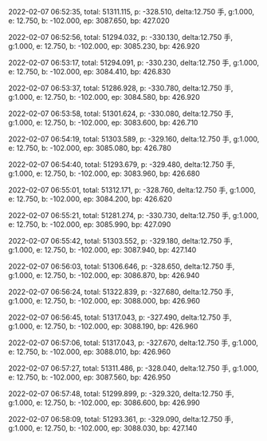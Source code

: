 2022-02-07 06:52:35, total: 51311.115, p: -328.510, delta:12.750 手, g:1.000, e: 12.750, b: -102.000, ep: 3087.650, bp: 427.020

2022-02-07 06:52:56, total: 51294.032, p: -330.130, delta:12.750 手, g:1.000, e: 12.750, b: -102.000, ep: 3085.230, bp: 426.920

2022-02-07 06:53:17, total: 51294.091, p: -330.230, delta:12.750 手, g:1.000, e: 12.750, b: -102.000, ep: 3084.410, bp: 426.830

2022-02-07 06:53:37, total: 51286.928, p: -330.780, delta:12.750 手, g:1.000, e: 12.750, b: -102.000, ep: 3084.580, bp: 426.920

2022-02-07 06:53:58, total: 51301.624, p: -330.080, delta:12.750 手, g:1.000, e: 12.750, b: -102.000, ep: 3083.600, bp: 426.710

2022-02-07 06:54:19, total: 51303.589, p: -329.160, delta:12.750 手, g:1.000, e: 12.750, b: -102.000, ep: 3085.080, bp: 426.780

2022-02-07 06:54:40, total: 51293.679, p: -329.480, delta:12.750 手, g:1.000, e: 12.750, b: -102.000, ep: 3083.960, bp: 426.680

2022-02-07 06:55:01, total: 51312.171, p: -328.760, delta:12.750 手, g:1.000, e: 12.750, b: -102.000, ep: 3084.200, bp: 426.620

2022-02-07 06:55:21, total: 51281.274, p: -330.730, delta:12.750 手, g:1.000, e: 12.750, b: -102.000, ep: 3085.990, bp: 427.090

2022-02-07 06:55:42, total: 51303.552, p: -329.180, delta:12.750 手, g:1.000, e: 12.750, b: -102.000, ep: 3087.940, bp: 427.140

2022-02-07 06:56:03, total: 51306.646, p: -328.650, delta:12.750 手, g:1.000, e: 12.750, b: -102.000, ep: 3086.870, bp: 426.940

2022-02-07 06:56:24, total: 51322.839, p: -327.680, delta:12.750 手, g:1.000, e: 12.750, b: -102.000, ep: 3088.000, bp: 426.960

2022-02-07 06:56:45, total: 51317.043, p: -327.490, delta:12.750 手, g:1.000, e: 12.750, b: -102.000, ep: 3088.190, bp: 426.960

2022-02-07 06:57:06, total: 51317.043, p: -327.670, delta:12.750 手, g:1.000, e: 12.750, b: -102.000, ep: 3088.010, bp: 426.960

2022-02-07 06:57:27, total: 51311.486, p: -328.040, delta:12.750 手, g:1.000, e: 12.750, b: -102.000, ep: 3087.560, bp: 426.950

2022-02-07 06:57:48, total: 51299.899, p: -329.320, delta:12.750 手, g:1.000, e: 12.750, b: -102.000, ep: 3086.600, bp: 426.990

2022-02-07 06:58:09, total: 51293.361, p: -329.090, delta:12.750 手, g:1.000, e: 12.750, b: -102.000, ep: 3088.030, bp: 427.140
